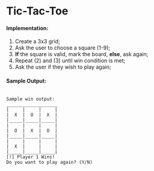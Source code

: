 # Tic-Tac-Toe

#### Implementation:
1. Create a 3x3 grid;
2. Ask the user to choose a square (1-9);
3. **If** the square is valid, mark the board, **else**, ask again;
4. Repeat (2) and (3) until win condition is met;
5. Ask the user if they wish to play again;

#### Sample Output:

<pre><code>
Sample win output:
___________________
|     |     |     |
|  X  |  O  |  X  |
|_____|_____|_____|
|     |     |     |
|  O  |  X  |  O  |
|_____|_____|_____|
|     |     |     |
|  X  |     |     |
|_____|_____|_____|
[!] Player 1 Wins!
Do you want to play again? (Y/N)
</code></pre>